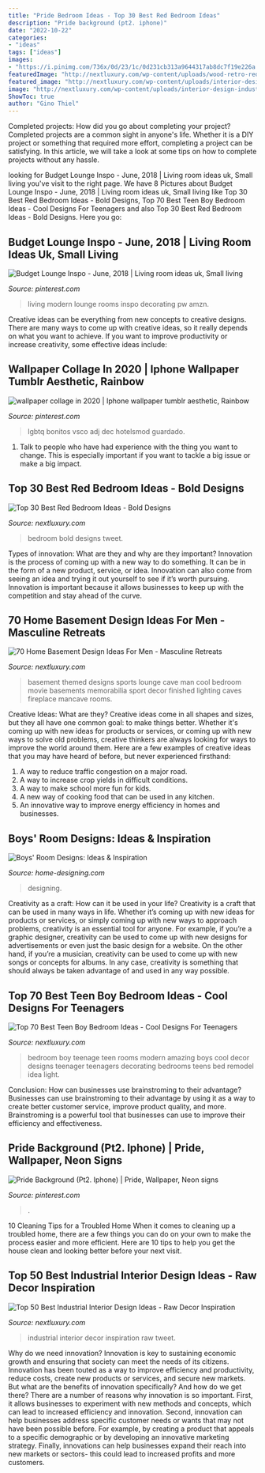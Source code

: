 ```yaml
---
title: "Pride Bedroom Ideas - Top 30 Best Red Bedroom Ideas"
description: "Pride background (pt2. iphone)"
date: "2022-10-22"
categories:
- "ideas"
tags: ["ideas"]
images:
- "https://i.pinimg.com/736x/0d/23/1c/0d231cb313a9644317ab8dc7f19e226a.jpg"
featuredImage: "http://nextluxury.com/wp-content/uploads/wood-retro-red-bedroom-ideas.jpg"
featured_image: "http://nextluxury.com/wp-content/uploads/interior-design-industrial-style.jpg"
image: "http://nextluxury.com/wp-content/uploads/interior-design-industrial-style.jpg"
ShowToc: true
author: "Gino Thiel"
---
```



Completed projects: How did you go about completing your project?
Completed projects are a common sight in anyone's life. Whether it is a DIY project or something that required more effort, completing a project can be satisfying. In this article, we will take a look at some tips on how to complete projects without any hassle.

	

		
looking for Budget Lounge Inspo - June, 2018 | Living room ideas uk, Small living you've visit to the right page. We have 8 Pictures about Budget Lounge Inspo - June, 2018 | Living room ideas uk, Small living like Top 30 Best Red Bedroom Ideas - Bold Designs, Top 70 Best Teen Boy Bedroom Ideas - Cool Designs For Teenagers and also Top 30 Best Red Bedroom Ideas - Bold Designs. Here you go:
		
    
## Budget Lounge Inspo - June, 2018 | Living Room Ideas Uk, Small Living

<img loading=lazy src="https://i.pinimg.com/736x/0d/23/1c/0d231cb313a9644317ab8dc7f19e226a.jpg" onerror="this.onerror=null;this.src='https://tse2.mm.bing.net/th?id=OIP.urvrE9V8YkxEnOiHrIkq8gHaLH&amp;pid=15.1';" alt="Budget Lounge Inspo - June, 2018 | Living room ideas uk, Small living">

_Source: pinterest.com_

>living modern lounge rooms inspo decorating pw amzn. 

	

Creative ideas can be everything from new concepts to creative designs. There are many ways to come up with creative ideas, so it really depends on what you want to achieve. If you want to improve productivity or increase creativity, some effective ideas include:

    
## Wallpaper Collage In 2020 | Iphone Wallpaper Tumblr Aesthetic, Rainbow

<img loading=lazy src="https://i.pinimg.com/736x/44/85/10/4485106a355796e183358cee023b1b41.jpg" onerror="this.onerror=null;this.src='https://tse2.mm.bing.net/th?id=OIP.9AgYBHw3qTnMVD0LOvWo1wHaNI&amp;pid=15.1';" alt="wallpaper collage in 2020 | Iphone wallpaper tumblr aesthetic, Rainbow">

_Source: pinterest.com_

>lgbtq bonitos vsco adj dec hotelsmod guardado. 

	

1. Talk to people who have had experience with the thing you want to change. This is especially important if you want to tackle a big issue or make a big impact.

    
## Top 30 Best Red Bedroom Ideas - Bold Designs

<img loading=lazy src="http://nextluxury.com/wp-content/uploads/wood-retro-red-bedroom-ideas.jpg" onerror="this.onerror=null;this.src='https://tse3.mm.bing.net/th?id=OIP.-SsH_ywNOO5qRpNWcIVzFwHaHa&amp;pid=15.1';" alt="Top 30 Best Red Bedroom Ideas - Bold Designs">

_Source: nextluxury.com_

>bedroom bold designs tweet. 

	

Types of innovation: What are they and why are they important?
Innovation is the process of coming up with a new way to do something. It can be in the form of a new product, service, or idea. Innovation can also come from seeing an idea and trying it out yourself to see if it’s worth pursuing. Innovation is important because it allows businesses to keep up with the competition and stay ahead of the curve.

    
## 70 Home Basement Design Ideas For Men - Masculine Retreats

<img loading=lazy src="http://nextluxury.com/wp-content/uploads/fireplace-basement-movie-room-lounge-ideas-sports-themed.jpg" onerror="this.onerror=null;this.src='https://tse3.mm.bing.net/th?id=OIP.Eo0i4Frrgn7VP4POzAWvvwHaJ4&amp;pid=15.1';" alt="70 Home Basement Design Ideas For Men - Masculine Retreats">

_Source: nextluxury.com_

>basement themed designs sports lounge cave man cool bedroom movie basements memorabilia sport decor finished lighting caves fireplace mancave rooms. 

	

Creative Ideas: What are they?
Creative ideas come in all shapes and sizes, but they all have one common goal: to make things better. Whether it's coming up with new ideas for products or services, or coming up with new ways to solve old problems, creative thinkers are always looking for ways to improve the world around them. Here are a few examples of creative ideas that you may have heard of before, but never experienced firsthand: 
1. A way to reduce traffic congestion on a major road.
2. A way to increase crop yields in difficult conditions.
3. A way to make school more fun for kids.
4. A new way of cooking food that can be used in any kitchen.
5. An innovative way to improve energy efficiency in homes and businesses.

    
## Boys&#039; Room Designs: Ideas &amp; Inspiration

<img loading=lazy src="http://cdn.home-designing.com/wp-content/uploads/2013/03/street-theme-blue-and-grey-bedroom.jpeg" onerror="this.onerror=null;this.src='https://tse3.mm.bing.net/th?id=OIP.qqa2qhTYrGC0h65HD6QqkgHaHa&amp;pid=15.1';" alt="Boys&#039; Room Designs: Ideas &amp; Inspiration">

_Source: home-designing.com_

>designing. 

	

Creativity as a craft: How can it be used in your life?
Creativity is a craft that can be used in many ways in life. Whether it’s coming up with new ideas for products or services, or simply coming up with new ways to approach problems, creativity is an essential tool for anyone. For example, if you’re a graphic designer, creativity can be used to come up with new designs for advertisements or even just the basic design for a website. On the other hand, if you’re a musician, creativity can be used to come up with new songs or concepts for albums. In any case, creativity is something that should always be taken advantage of and used in any way possible.

    
## Top 70 Best Teen Boy Bedroom Ideas - Cool Designs For Teenagers

<img loading=lazy src="http://nextluxury.com/wp-content/uploads/boy-teenage-bedroom-ideas.jpg" onerror="this.onerror=null;this.src='https://tse4.mm.bing.net/th?id=OIP.ZVCwNPqZdDC2kJw_6kBAZgAAAA&amp;pid=15.1';" alt="Top 70 Best Teen Boy Bedroom Ideas - Cool Designs For Teenagers">

_Source: nextluxury.com_

>bedroom boy teenage teen rooms modern amazing boys cool decor designs teenager teenagers decorating bedrooms teens bed remodel idea light. 

	

Conclusion: How can businesses use brainstroming to their advantage?
Businesses can use brainstroming to their advantage by using it as a way to create better customer service, improve product quality, and more. Brainstroming is a powerful tool that businesses can use to improve their efficiency and effectiveness.

    
## Pride Background (Pt2. Iphone) | Pride, Wallpaper, Neon Signs

<img loading=lazy src="https://i.pinimg.com/736x/b4/35/4b/b4354b3b669585f9fe8ab77c7290a2c0.jpg" onerror="this.onerror=null;this.src='https://tse4.mm.bing.net/th?id=OIP.QDzQjnzV2ozln_Ph_07WuwHaNW&amp;pid=15.1';" alt="Pride Background (Pt2. Iphone) | Pride, Wallpaper, Neon signs">

_Source: pinterest.com_

>. 

	

10 Cleaning Tips for a Troubled Home
When it comes to cleaning up a troubled home, there are a few things you can do on your own to make the process easier and more efficient. Here are 10 tips to help you get the house clean and looking better before your next visit.

    
## Top 50 Best Industrial Interior Design Ideas - Raw Decor Inspiration

<img loading=lazy src="http://nextluxury.com/wp-content/uploads/interior-design-industrial-style.jpg" onerror="this.onerror=null;this.src='https://tse2.mm.bing.net/th?id=OIP.aRUrIeImEk-zL2RC43Hf9gHaKR&amp;pid=15.1';" alt="Top 50 Best Industrial Interior Design Ideas - Raw Decor Inspiration">

_Source: nextluxury.com_

>industrial interior decor inspiration raw tweet. 

	

Why do we need innovation?
Innovation is key to sustaining economic growth and ensuring that society can meet the needs of its citizens. Innovation has been touted as a way to improve efficiency and productivity, reduce costs, create new products or services, and secure new markets. But what are the benefits of innovation specifically? And how do we get there?
There are a number of reasons why innovation is so important. First, it allows businesses to experiment with new methods and concepts, which can lead to increased efficiency and innovation. Second, innovation can help businesses address specific customer needs or wants that may not have been possible before. For example, by creating a product that appeals to a specific demographic or by developing an innovative marketing strategy. Finally, innovations can help businesses expand their reach into new markets or sectors- this could lead to increased profits and more customers.

